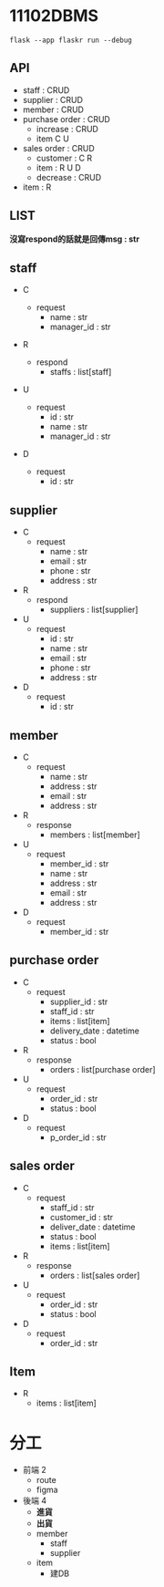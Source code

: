 # 11102DBMS

`flask --app flaskr run --debug`


## API
- staff : CRUD
- supplier : CRUD
- member : CRUD
- purchase order : CRUD
    - increase : CRUD
    - item C U
- sales order : CRUD
    - customer : C R
    - item : R U D
    - decrease : CRUD
- item : R 


## LIST

**沒寫respond的話就是回傳msg : str**

## staff

- C 
    - request 
        - name : str
        - manager_id : str

- R 
    - respond
        - staffs : list[staff]
- U 
    - request
        - id : str
        - name : str
        - manager_id : str

- D 
    - request
        - id : str


## supplier

- C 
    - request
        - name : str
        - email : str
        - phone : str
        - address : str
- R
    - respond 
        - suppliers : list[supplier]
- U
    - request
        - id : str
        - name : str
        - email : str
        - phone : str
        - address : str
- D
    - request
        - id : str

## member
- C
    - request
        - name : str
        - address : str
        - email : str
        - address : str
- R
    - response
        - members : list[member]
- U
    - request
        - member_id : str
        - name : str
        - address : str
        - email : str
        - address : str
- D
    - request
        - member_id : str

## purchase order

- C
    - request
        - supplier_id : str
        - staff_id : str
        - items : list[item]
        - delivery_date : datetime
        - status : bool
- R
    - response
        - orders : list[purchase order]
- U
    - request
        - order_id : str
        - status : bool
- D
    - request
        - p_order_id : str

## sales order
- C
    - request
        - staff_id : str
        - customer_id : str
        - deliver_date : datetime
        - status : bool
        - items : list[item]
- R
    - response
        - orders : list[sales order]
- U
    - request
        - order_id : str
        - status : bool
- D
    - request 
        - order_id : str
## Item
- R
    - items : list[item]



# 分工
- 前端 2
    - route
    - figma
- 後端 4 
    - **進貨**
    - **出貨**
    - member
      - staff
      - supplier
   - item
      - 建DB
